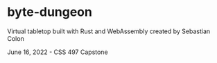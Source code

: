 # byte-dungeon
Virtual tabletop built with Rust and WebAssembly created by Sebastian Colon

June 16, 2022 - CSS 497 Capstone
